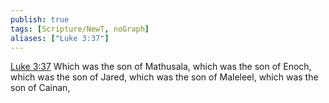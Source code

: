 ```yaml
---
publish: true
tags: [Scripture/NewT, noGraph]
aliases: ["Luke 3:37"]
---
```

[Luke 3:37](https://churchofjesuschrist.org/study/scriptures/nt/luke/3?lang=eng&id=p37#p37) Which was the son of Mathusala, which was the son of Enoch, which was the son of Jared, which was the son of Maleleel, which was the son of Cainan,
